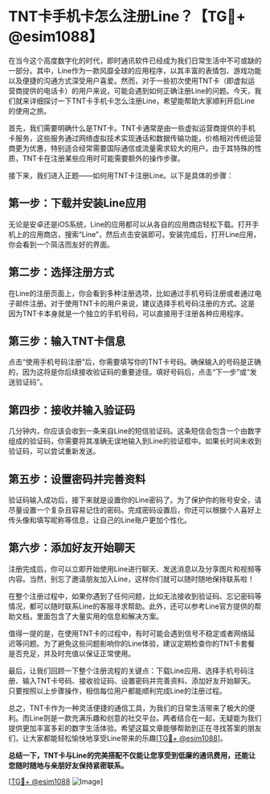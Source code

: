 # TNT卡手机卡怎么注册Line？【TG💪+ @esim1088】

在当今这个高度数字化的时代，即时通讯软件已经成为我们日常生活中不可或缺的一部分。其中，Line作为一款风靡全球的应用程序，以其丰富的表情包、游戏功能以及便捷的沟通方式深受用户喜爱。然而，对于一些初次使用TNT卡（即虚拟运营商提供的电话卡）的用户来说，可能会遇到如何正确注册Line的问题。今天，我们就来详细探讨一下TNT卡手机卡怎么注册Line，希望能帮助大家顺利开启Line的使用之旅。

首先，我们需要明确什么是TNT卡。TNT卡通常是由一些虚拟运营商提供的手机卡服务，这些服务通过网络虚拟技术实现通话和数据传输功能，价格相对传统运营商更为优惠，特别适合经常需要国际通信或流量需求较大的用户。由于其特殊的性质，TNT卡在注册某些应用时可能需要额外的操作步骤。

接下来，我们进入正题——如何用TNT卡注册Line。以下是具体的步骤：

## 第一步：下载并安装Line应用

无论是安卓还是iOS系统，Line的应用都可以从各自的应用商店轻松下载。打开手机上的应用商店，搜索“Line”，然后点击安装即可。安装完成后，打开Line应用，你会看到一个简洁而友好的界面。

## 第二步：选择注册方式

在Line的注册页面上，你会看到多种注册选项，比如通过手机号码注册或者通过电子邮件注册。对于使用TNT卡的用户来说，建议选择手机号码注册的方式。这是因为TNT卡本身就是一个独立的手机号码，可以直接用于注册各种应用程序。

## 第三步：输入TNT卡信息

点击“使用手机号码注册”后，你需要填写你的TNT卡号码。确保输入的号码是正确的，因为这将是你后续接收验证码的重要途径。填好号码后，点击“下一步”或“发送验证码”。

## 第四步：接收并输入验证码

几分钟内，你应该会收到一条来自Line的短信验证码。这条短信会包含一个由数字组成的验证码，你需要将其准确无误地输入到Line的验证框中。如果长时间未收到验证码，可以尝试重新发送。

## 第五步：设置密码并完善资料

验证码输入成功后，接下来就是设置你的Line密码了。为了保护你的账号安全，请尽量设置一个复杂且容易记住的密码。完成密码设置后，你还可以根据个人喜好上传头像和填写昵称等信息，让自己的Line账户更加个性化。

## 第六步：添加好友开始聊天

注册完成后，你可以立即开始使用Line进行聊天、发送消息以及分享图片和视频等内容。当然，别忘了邀请朋友加入Line，这样你们就可以随时随地保持联系啦！

在整个注册过程中，如果你遇到了任何问题，比如无法接收到验证码、忘记密码等情况，都可以随时联系Line的客服寻求帮助。此外，还可以参考Line官方提供的帮助文档，里面包含了大量实用的信息和解决方案。

值得一提的是，在使用TNT卡的过程中，有时可能会遇到信号不稳定或者网络延迟等问题。为了避免这些问题影响你的Line体验，建议定期检查你的TNT卡套餐是否充足，并及时充值以保证正常使用。

最后，让我们回顾一下整个注册流程的关键点：下载Line应用、选择手机号码注册、输入TNT卡号码、接收验证码、设置密码并完善资料、添加好友开始聊天。只要按照以上步骤操作，相信每位用户都能顺利完成Line的注册过程。

总之，TNT卡作为一种灵活便捷的通信工具，为我们的日常生活带来了极大的便利。而Line则是一款充满乐趣和创意的社交平台。两者结合在一起，无疑能为我们提供更加丰富多彩的数字生活体验。希望这篇文章能够帮助到正在寻找答案的朋友们，让大家都能轻松愉快地享受Line带来的乐趣[[TG💪+ @esim1088](https://t.me/s/esim1088)]。

**总结一下，TNT卡与Line的完美搭配不仅能让您享受到低廉的通讯费用，还能让您随时随地与亲朋好友保持紧密联系。**

[[TG💪+ @esim1088](https://t.me/s/esim1088) ![Image](https://i.postimg.cc/4NQfJmqS/Snipaste-2025-05-13-00-14-12.png)]